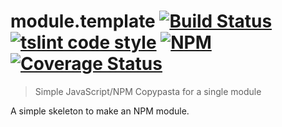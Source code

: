 # module.template [![Build Status](https://travis-ci.org/jmquigley/module.template.svg?branch=master)](https://travis-ci.org/jmquigley/module.template) [![tslint code style](https://img.shields.io/badge/code_style-TSlint-5ed9c7.svg)](https://palantir.github.io/tslint/) [![NPM](https://img.shields.io/npm/v/module.template.svg)](https://www.npmjs.com/package/module.template) [![Coverage Status](https://coveralls.io/repos/github/jmquigley/module.template/badge.svg?branch=master)](https://coveralls.io/github/jmquigley/module.template?branch=master)

> Simple JavaScript/NPM Copypasta for a single module

A simple skeleton to make an NPM module.
